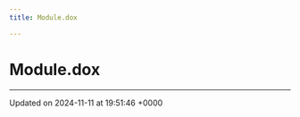 ```yaml
---
title: Module.dox

---
```


# Module.dox








-------------------------------

Updated on 2024-11-11 at 19:51:46 +0000
